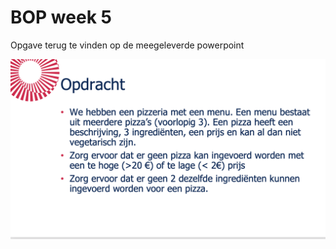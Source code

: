 <H1>BOP week 5</H1>
<p>Opgave terug te vinden op de meegeleverde powerpoint</p>
<img src="Schermafbeelding%202021-10-18%20om%2020.21.29.png">
